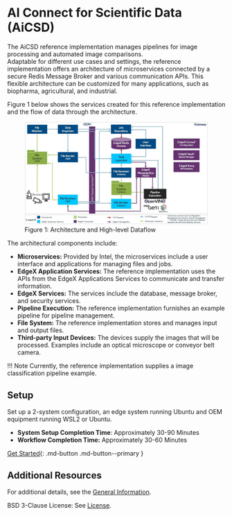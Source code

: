 # AI Connect for Scientific Data (AiCSD)

The AiCSD reference implementation manages pipelines for image processing and automated image comparisons.  
Adaptable for different use cases and settings, the reference implementation offers an architecture of microservices connected by a secure Redis Message Broker and various communication APIs.
This flexible architecture can be customized for many applications, such as biopharma, agricultural, and industrial.

Figure 1 below shows the services created for this reference implementation and the flow of data through the architecture. 

<figure class="figure-image">
<img src="./images/aicsd-arch.jpg" alt="Figure 1: Architecture and High-level Dataflow">
<figcaption>Figure 1: Architecture and High-level Dataflow</figcaption>
</figure>

The architectural components include: 

- **Microservices:** Provided by Intel, the microservices include a user interface and applications for managing files and jobs.
- **EdgeX Application Services:** The reference implementation uses the APIs from the EdgeX Applications Services to communicate and transfer information. 
- **EdgeX Services:** The services include the database, message broker, and security services.
- **Pipeline Execution:** The reference implementation furnishes an example pipeline for pipeline management.
- **File System:** The reference implementation stores and manages input and output files.
- **Third-party Input Devices:** The devices supply the images that will be processed. Examples include an optical microscope or conveyor belt camera.

!!! Note
    Currently, the reference implementation supplies a image classification pipeline example.

## Setup
Set up a 2-system configuration, an edge system running Ubuntu and OEM equipment running WSL2 or Ubuntu.

- **System Setup Completion Time**: Approximately 30-90 Minutes
- **Workflow Completion Time:** Approximately 30-60 Minutes

[Get Started](./getting-started/what-to-expect.md){: .md-button .md-button--primary }

## Additional Resources
For additional details, see the [General Information](./services/general-info.md).

BSD 3-Clause License: See [License](LICENSE.md).